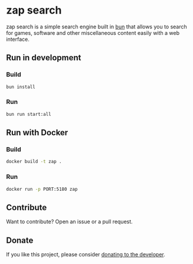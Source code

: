 # zap search

zap search is a simple search engine built in [bun](https://bun.sh/docs/installation) that allows you to search for games, software and other miscellaneous content easily with a web interface.

## Run in development

### Build

```bash
bun install
```

### Run

```bash
bun run start:all
```

## Run with Docker

### Build

```bash
docker build -t zap .
```

### Run

```bash
docker run -p PORT:5180 zap
```

## Contribute

Want to contribute? Open an issue or a pull request.

## Donate

If you like this project, please consider [donating to the developer](https://ko-fi.com/letruxux).
